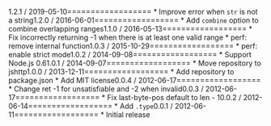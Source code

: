 1.2.1 / 2019-05-10==================  * Improve error when `str` is not a string1.2.0 / 2016-06-01==================  * Add `combine` option to combine overlapping ranges1.1.0 / 2016-05-13==================  * Fix incorrectly returning -1 when there is at least one valid range  * perf: remove internal function1.0.3 / 2015-10-29==================  * perf: enable strict mode1.0.2 / 2014-09-08==================  * Support Node.js 0.61.0.1 / 2014-09-07==================  * Move repository to jshttp1.0.0 / 2013-12-11==================  * Add repository to package.json  * Add MIT license0.0.4 / 2012-06-17==================  * Change ret -1 for unsatisfiable and -2 when invalid0.0.3 / 2012-06-17==================  * Fix last-byte-pos default to len - 10.0.2 / 2012-06-14==================  * Add `.type`0.0.1 / 2012-06-11==================  * Initial release

